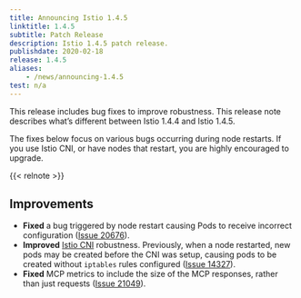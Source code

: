 ```yaml
---
title: Announcing Istio 1.4.5
linktitle: 1.4.5
subtitle: Patch Release
description: Istio 1.4.5 patch release.
publishdate: 2020-02-18
release: 1.4.5
aliases:
    - /news/announcing-1.4.5
test: n/a
---
```


This release includes bug fixes to improve robustness. This release note describes what’s different between Istio 1.4.4 and Istio 1.4.5.

The fixes below focus on various bugs occurring during node restarts. If you use Istio CNI, or have nodes that restart, you are highly encouraged to upgrade.

{{< relnote >}}

## Improvements

- **Fixed** a bug triggered by node restart causing Pods to receive incorrect configuration ([Issue 20676](https://github.com/istio/istio/issues/20676)).
- **Improved** [Istio CNI](/docs/setup/additional-setup/cni/) robustness. Previously, when a node restarted, new pods may be created before the CNI was setup, causing pods to be created without `iptables` rules configured ([Issue 14327](https://github.com/istio/istio/issues/14327)).
- **Fixed** MCP metrics to include the size of the MCP responses, rather than just requests ([Issue 21049](https://github.com/istio/istio/issues/21049)).
